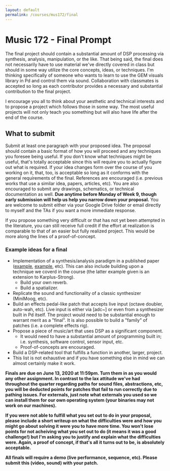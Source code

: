 ```yaml
---
layout: default
permalink: /courses/mus172/final
---
```

# Music 172 - Final Prompt

The final project should contain a substantial amount of DSP processing via synthesis, analysis, manipulation, or the like. That being said, the final does not necessarily have to use material we've directly covered in class but should in some way utilize the core concepts, ideas, or techniques. I'm thinking specifically of someone who wants to learn to use the GEM visuals library in Pd and control them via sound. Collaboration with classmates is accepted so long as each contributor provides a necessary and substantial contribution to the final project.

I encourage you all to think about your aesthetic and technical interests and to propose a project which follows those in some way. The most useful projects will not only teach you something but will also have life after the end of the course.

## What to submit
Submit at least one paragraph with your proposed idea. The proposal should contain a basic format of how you will proceed and any techniques you foresee being useful. If you don't know what techniques might be useful, that's totally acceptable since this will require you to actually figure out what is required. If your idea changes form over the course of you working on it, that, too, is acceptable so long as it conforms with the general requirements of the final. References are encouraged (i.e. previous works that use a similar idea, papers, articles, etc). You are also encouraged to submit any drawings, schematics, or technical documentation as well. __Due anytime before Monday of Week 9, though early submission will help us help you narrow down your proposal.__ You are welcome to submit either via your Google Drive folder or email directly to myself and the TAs if you want a more immediate response.

If you propose something very difficult or that has not yet been attempted in the literature, you can still receive full credit if the effort at realization is comparable to that of an easier but fully realized project. This would be more along the lines of a proof-of-concept.

### Example ideas for a final
- Implementation of a synthesis/analysis paradigm in a published paper ([example](https://ieeexplore.ieee.org/document/1395943), [example](http://www.music.mcgill.ca/~gary/courses/papers/Jaffe-Extensions-CMJ-1983.pdf), etc). This can also include building upon a technique we coverd in the course (the latter example given is an extension to Karplus-Strong).
  - Build your own reverb.
  - Build a spatializer.
- Replicate the sound and functionality of a classic synthesizer (MiniMoog, etc).
- Build an effects pedal-like patch that accepts live input (octave doubler, auto-wah, etc). Live input is either via [adc~] or even from a synthesizer built in Pd itself. The project would need to be substantial enough to warrant merit as a "final". It is also possible to build a "family" of patches (i.e. a complete effects rig).
- Propose a piece of music/art that uses DSP as a significant component.
  - It would need to have a substantial amount of programming built in; i.e. synthesis, software control, sensor input, etc.
  - Proof-of-concepts are encouraged.
- Build a DSP-related tool that fulfills a function in another, larger, project.
- This list is not exhaustive and if you have something else in mind we can almost certainly make it work.

__Finals are due on June 13, 2020 at 11:59pm. Turn them in as you would any other assignment. In contrast to the lax attitude we've had throughout the quarter regarding paths for sound files, abstractions, etc, you will be deducted points for patches that fail to run correctly due to pathing issues. For externals, just note what externals you used so we can install them for our own operating system (your binaries may not work on our machines).__

__If you were not able to fulfill what you set out to do in your proposal, please include a short writeup on what the difficulties were and how you might go about solving it were you to have more time. You won't lose points for not acheiving what you set out to do (it means it was a good challenge!) but I'm asking you to justify and explain what the difficulties were. Again, a proof of concept, if that's all it turns out to be, is absolutely acceptable.__

__All finals will require a demo (live performance, sequence, etc). Please submit this (video, sound) with your patch.__
